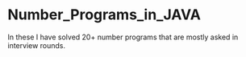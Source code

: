 # Number_Programs_in_JAVA
 In these I have solved 20+ number programs that are mostly asked in interview rounds.
